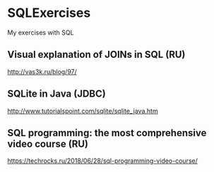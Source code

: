# SQLExercises
My exercises with SQL

## Visual explanation of JOINs in SQL (RU)
http://vas3k.ru/blog/97/

## SQLite in Java (JDBC)
http://www.tutorialspoint.com/sqlite/sqlite_java.htm

## SQL programming: the most comprehensive video course (RU)
https://techrocks.ru/2018/06/28/sql-programming-video-course/
